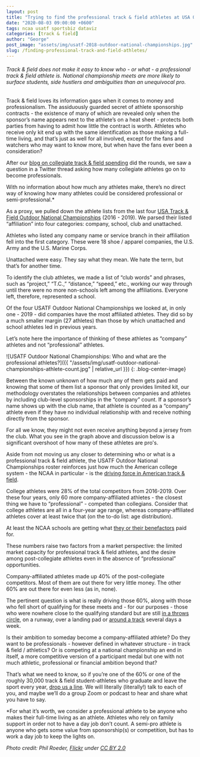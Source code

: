 ```yaml
---
layout: post
title: "Trying to find the professional track & field athletes at USA Outdoor National Championships"
date: "2020-08-03 09:00:00 +0600"
tags: ncaa usatf sportsbiz dataviz
categories: [track & field]
author: "George"
post_image: "assets/img/usatf-2018-outdoor-national-championships.jpg"
slug: /finding-professional-track-and-field-athletes/
---
```


<h6>Track & field does not make it easy to know who - or what - a professional track & field athlete is. National championship meets are more likely to surface students, side hustlers and ambiguities than an unequivocal pro.</h6>

Track & field loves its information gaps when it comes to money and professionalism. The assiduously guarded secret of athlete sponsorship contracts - the existence of many of which are revealed only when the sponsor’s name appears next to the athlete’s on a heat sheet - protects both parties from having to admit how little the contract is worth. Athletes who receive only kit end up with the same identification as those making a full-time living, and that’s just as well for all involved, except for the fans and watchers who may want to know more, but when have the fans ever been a consideration?

After our [blog on collegiate track & field spending](https://nalathletics.com/blog/2020/06/11/collegiate-spending-track-and-field-governing-bodies) did the rounds, we saw a question in a Twitter thread asking how many collegiate athletes go on to become professionals.

With no information about how much any athletes make, there’s no direct way of knowing how many athletes could be considered professional or semi-professional.\*

As a proxy, we pulled down the athlete lists from the last four [USA Track & Field Outdoor National Championships](https://flashresults.com/results.htm) (2016 - 2019). We parsed their listed “affiliation” into four categories: company, school, club and unattached.

Athletes who listed any company name or service branch in their affiliation fell into the first category. These were 18 shoe / apparel companies, the U.S. Army and the U.S. Marine Corps.

Unattached were easy. They say what they mean. We hate the term, but that’s for another time.

To identify the club athletes, we made a list of “club words” and phrases, such as “project,” “T.C.,” “distance,” “speed,” etc., working our way through until there were no more non-schools left among the affiliations. Everyone left, therefore, represented a school.

Of the four USATF Outdoor National Championships we looked at, in only one - 2019 - did companies have the most affiliated athletes. They did so by a much smaller margin (27 athletes) than those by which unattached and school athletes led in previous years.

Let’s note here the importance of thinking of these athletes as “company” athletes and not “professional” athletes.

![USATF Outdoor National Championships: Who and what are the professional athletes?]({{ "/assets/img/usatf-outdoor-national-championships-athlete-count.jpg" | relative_url }})
{: .blog-center-image}

Between the known unknown of how much any of them gets paid and knowing that some of them list a sponsor that only provides limited kit, our methodology overstates the relationships between companies and athletes by including club-level sponsorships in the “company” count. If a sponsor’s name shows up with the club name, that athlete is counted as a “company” athlete even if they have no individual relationship with and receive nothing directly from the sponsor.

For all we know, they might not even receive anything beyond a jersey from the club. What you see in the graph above and discussion below is a significant overshoot of how many of these athletes are pro's.

Aside from not moving us any closer to determining who or what is a professional track & field athlete, the USATF Outdoor National Championships roster reinforces just how much the American college system - the NCAA in particular - is the [driving force in American track & field](https://nalathletics.com/blog/2020/06/11/collegiate-spending-track-and-field-governing-bodies).

College athletes were 28% of the total competitors from 2016-2019. Over these four years, only 60 more company-affiliated athletes - the closest thing we have to “professional” - competed than collegians. Consider that college athletes are all in a four-year age range, whereas company-affiliated athletes cover at least twice that (on the to-do list: age distribution).

At least the NCAA schools are getting what [they or their benefactors](https://nalathletics.com/blog/2020/07/13/stanford-athletics-program-cuts-endowments) paid for.

These numbers raise two factors from a market perspective: the limited market capacity for professional track & field athletes, and the desire among post-collegiate athletes even in the absence of “professional” opportunities.

Company-affiliated athletes made up 40% of the post-collegiate competitors. Most of them are out there for very little money. The other 60% are out there for even less (as in, none).

The pertinent question is what is really driving those 60%, along with those who fell short of qualifying for these meets and - for our purposes - those who were nowhere close to the qualifying standard but are still [in a throws circle](https://nalathletics.com/blog/2020/07/21/find-athletics-facilities-what3words), on a runway, over a landing pad or [around a track](https://nalathletics.com/) several days a week.

Is their ambition to someday become a company-affiliated athlete? Do they want to be professionals - however defined in whatever structure - in track & field / athletics? Or is competing at a national championship an end in itself, a more competitive version of a participant medal but one with not much athletic, professional or financial ambition beyond that?

That’s what we need to know, so if you’re one of the 60% or one of the roughly 30,000 track & field student-athletes who graduate and leave the sport every year, <a href="mailto:george@nalathletics.com">drop us a line</a>. We will literally (literally!) talk to each of you, and maybe we’ll do a group Zoom or podcast to hear and share what you have to say.

\*For what it’s worth, we consider a professional athlete to be anyone who makes their full-time living as an athlete. Athletes who rely on family support in order not to have a day job don’t count. A semi-pro athlete is anyone who gets some value from sponsorship(s) or competition, but has to work a day job to keep the lights on.

<em>Photo credit: Phil Roeder, [Flickr](https://flic.kr/p/Ln5QBS) under [CC BY 2.0](https://creativecommons.org/licenses/by/2.0/)</em>
